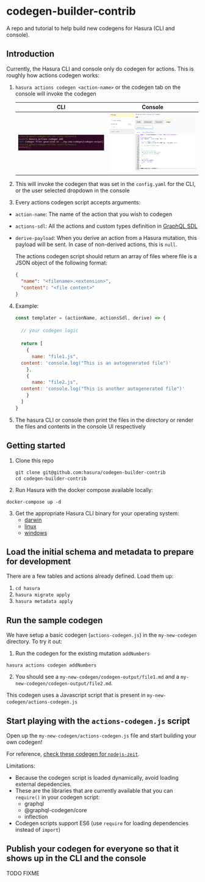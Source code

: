 # codegen-builder-contrib

A repo and tutorial to help build new codegens for Hasura (CLI and console).

## Introduction

Currently, the Hasura CLI and console only do codegen for actions. This is roughly how actions codegen works:

1. `hasura actions codegen <action-name>` or the codegen tab on the console will invoke the codegen

	  CLI                                     |  Console
	  :--------------------------------------:|:------------------------------------------:
	  ![cli-codegen](assets/codegen-cli.png)  |  ![console-codegen](assets/codegen-tab.png)

2. This will invoke the codegen that was set in the `config.yaml` for the CLI, or the user selected dropdown in the console
3. Every actions codegen script accepts arguments:
  - `action-name`: The name of the action that you wish to codegen
  - `actions-sdl`: All the actions and custom types definition in [GraphQL SDL](https://alligator.io/graphql/graphql-sdl/)
  - `derive-payload`: When you derive an action from a Hasura mutation, this payload will be sent. In case of non-derived actions, this is `null`.

    The actions codegen script should return an array of files where file is a JSON object of the following format:

	  ```json
	  {
	    "name": "<filename>.<extension>",
	    "content": "<file content>"
	  }
	  ```

4. Example:

	  ```js
	  const templater = (actionName, actionsSdl, derive) => {

	    // your codegen logic

	    return [
	      {
	        name: "file1.js",
		content: 'console.log("This is an autogenerated file")'
	      },
	      {
	      	name: "file2.js",
		content: 'console.log("This is another autogenerated file")'
	      }
	    ]
	  }
	  ```
5. The hasura CLI or console then print the files in the directory or render the files and contents in the console UI respectively

## Getting started

1. Clone this repo
    ```
    git clone git@github.com:hasura/codegen-builder-contrib
    cd codegen-builder-contrib
    ```
2. Run Hasura with the docker compose available locally:
  ```
  docker-compose up -d
  ```
3. Get the appropriate Hasura CLI binary for your operating system:
    - [darwin](https://storage.googleapis.com/plugins-test/cli/cli-hasura-darwin-amd64)
    - [linux](https://storage.googleapis.com/plugins-test/cli/cli-hasura-linux-amd64)
    - [windows](https://storage.googleapis.com/plugins-test/cli/cli-hasura-windows-amd64.exe)

## Load the initial schema and metadata to prepare for development

There are a few tables and actions already defined. Load them up:
1. `cd hasura`
2. `hasura migrate apply`
3. `hasura metadata apply`

## Run the sample codegen

We have setup a basic codegen (`actions-codegen.js`) in the `my-new-codegen` directory. To try it out:

1. Run the codegen for the existing mutation `addNumbers`
  ```
  hasura actions codegen addNumbers
  ```
2. You should see a `my-new-codegen/codegen-output/file1.md` and a `my-new-codegen/codegen-output/file2.md`.

This codegen uses a Javascript script that is present in `my-new-codegen/actions-codegen.js`

## Start playing with the `actions-codegen.js` script

Open up the `my-new-codegen/actions-codegen.js` file and start building your own codegen!

For reference, [check these codegen for `nodejs-zeit`](https://github.com/wawhal/actions-codegen/blob/master/nodejs-zeit/codegen.js).

Limitations:
- Because the codegen script is loaded dynamically, avoid loading external depedencies.
- These are the libraries that are currently available that you can `require()` in your codegen script:
  - graphql
  - @graphql-codegen/core
  - inflection
- Codegen scripts support ES6 (use `require` for loading dependencies instead of `import`)

## Publish your codegen for everyone so that it shows up in the CLI and the console

TODO FIXME
